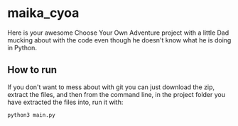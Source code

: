 # maika_cyoa

Here is your awesome Choose Your Own Adventure project with a little Dad mucking about with the code even though he doesn't know what he is doing in Python.

## How to run
If you don't want to mess about with git you can just download the zip, extract the files, and then from the command line, in the project folder you have extracted the files into, run it with:

`python3 main.py`
